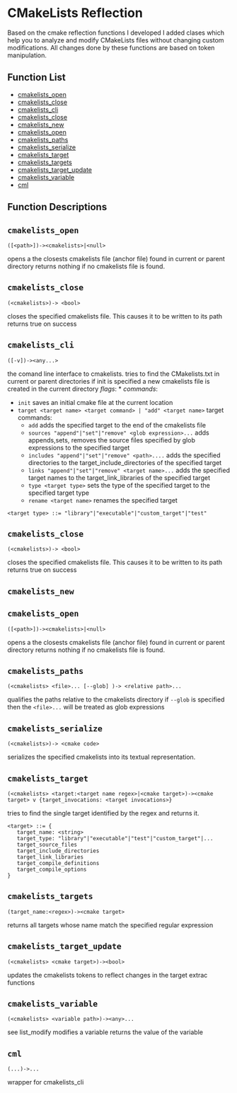 # CMakeLists Reflection


Based on the cmake reflection functions I developed I added clases which help you to analyze and modify CMakeLists files without changing custom modifications.  All changes done by these functions are based on token manipulation. 




## Function List


* [cmakelists_open](#cmakelists_open)
* [cmakelists_close](#cmakelists_close)
* [cmakelists_cli](#cmakelists_cli)
* [cmakelists_close](#cmakelists_close)
* [cmakelists_new](#cmakelists_new)
* [cmakelists_open](#cmakelists_open)
* [cmakelists_paths](#cmakelists_paths)
* [cmakelists_serialize](#cmakelists_serialize)
* [cmakelists_target](#cmakelists_target)
* [cmakelists_targets](#cmakelists_targets)
* [cmakelists_target_update](#cmakelists_target_update)
* [cmakelists_variable](#cmakelists_variable)
* [cml](#cml) 

## Function Descriptions

## <a name="cmakelists_open"></a> `cmakelists_open`

 `([<path>])-><cmakelists>|<null>`

 opens a the closests cmakelists file (anchor file) found in current or parent directory
 returns nothing if no cmakelists file is found. 




## <a name="cmakelists_close"></a> `cmakelists_close`

 `(<cmakelists>)-> <bool>`

 closes the specified cmakelists file.  This causes it to be written to its path
 returns true on success




## <a name="cmakelists_cli"></a> `cmakelists_cli`

 `([-v])-><any...>`

 the comand line interface to cmakelists.  tries to find the CMakelists.txt in current or parent directories
 if init is specified a new cmakelists file is created in the current directory
 *flags*:
  * 
 *commands*:
  * `init` saves an initial cmake file at the current location
  * `target <target name> <target command> | "add" <target name>` target commands:
    * `add` adds the specified target to the end of the cmakelists file
    * `sources "append"|"set"|"remove" <glob expression>...` adds appends,sets, removes the source files specified by glob expressions to the specified target
    * `includes "append"|"set"|"remove" <path>....` adds the specified directories to the target_include_directories of the specified target
    * `links "append"|"set"|"remove" <target name>...` adds the specified target names to the target_link_libraries of the specified target
    * `type <target type>` sets the type of the specified target to the specified target type
    * `rename <target name>` renames the specified target 
 
 `<target type> ::= "library"|"executable"|"custom_target"|"test"`  




## <a name="cmakelists_close"></a> `cmakelists_close`

 `(<cmakelists>)-> <bool>`

 closes the specified cmakelists file.  This causes it to be written to its path
 returns true on success




## <a name="cmakelists_new"></a> `cmakelists_new`





## <a name="cmakelists_open"></a> `cmakelists_open`

 `([<path>])-><cmakelists>|<null>`

 opens a the closests cmakelists file (anchor file) found in current or parent directory
 returns nothing if no cmakelists file is found. 




## <a name="cmakelists_paths"></a> `cmakelists_paths`

 `(<cmakelists> <file>... [--glob] )-> <relative path>...`

 qualifies the paths relative to the cmakelists directory 
 if `--glob` is specified then the `<file>...` will be treated
 as glob expressions




## <a name="cmakelists_serialize"></a> `cmakelists_serialize`

 `(<cmakelists>)-> <cmake code>`

 serializes the specified cmakelists into its textual representation.




## <a name="cmakelists_target"></a> `cmakelists_target`

 `(<cmakelists> <target:<target name regex>|<cmake target>)-><cmake target> v {target_invocations: <target invocations>}`

 tries to find the single target identified by the regex and returns it. 
 
 ```
 <target> ::= {
    target_name: <string>
    target_type: "library"|"executable"|"test"|"custom_target"|...
    target_source_files
    target_include_directories
    target_link_libraries
    target_compile_definitions
    target_compile_options
 }
 ```




## <a name="cmakelists_targets"></a> `cmakelists_targets`

 `(target_name:<regex>)-><cmake target>`

 returns all targets whose name match the specified regular expression




## <a name="cmakelists_target_update"></a> `cmakelists_target_update`

 `(<cmakelists> <cmake target>)-><bool>`
 
 updates the cmakelists tokens to reflect changes in the target
  extrac functions
 




## <a name="cmakelists_variable"></a> `cmakelists_variable`

 `(<cmakelists> <variable path>)-><any>...`
 
 see list_modify
 modifies a variable returns the value of the variable




## <a name="cml"></a> `cml`

 `(...)->...`
 
 wrapper for cmakelists_cli




 


